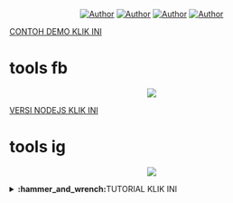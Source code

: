 <p align="center">
<a href="https://github.com/tahaluindo"><img title="Author" src="https://img.shields.io/badge/AUTHOR-TAHALUINDO-orange.svg?style=for-the-badge&logo=github"></a>
<a href="https://github.com/jayyalfarezy"><img title="Author" src="https://img.shields.io/badge/RECODE BY-JAYYY-orange.svg?style=for-the-badge&logo=github"></a>
<a href="https://github.com/tahaluindo"><img title="Author" src="https://img.shields.io/badge/Instagram-Bot-red.svg?style=for-the-badge&logo=instagram"></a>
<a href="https://github.com/tahaluindo"><img title="Author" src="https://img.shields.io/badge/Facebook-Bot-white.svg?style=for-the-badge&logo=facebook"></a>
</p>

[CONTOH DEMO KLIK INI](https://github.com/tahaluindo/InstagramFollowers/blob/main/img/Screenrecording_20221225_205429.mp4)

# tools fb
<p align="center"> <img src="https://raw.githubusercontent.com/tahaluindo/InstagramFollowers/main/img/IMG_20221225_211212.jpg"/></p>

[VERSI NODEJS KLIK INI](https://github.com/tahaluindo/instagram-unfollowers)

# tools ig
<p align="center"> <img src="https://raw.githubusercontent.com/tahaluindo/InstagramFollowers/main/img/IMG_20221225_204915.jpg"/></p>

</details>

<details>
 <summary><b>:hammer_and_wrench:</b>TUTORIAL KLIK INI</summary>

Follower bot for Instagram:

After you run the program, enter your instagram username and get free Instagram followers. If you run it during 12 hours, you'll get 400 followers! No need to enter your password to the system. PS: You have to public profile to get free followers. 

## Fitur BOT

https://user-images.githubusercontent.com/94370774/209472156-d9f5d5d8-97b7-44cb-abaa-3e591960fa26.mp4

| Name             | Status              |
| ----------------- | ------------------------- |
| Auto Bypass Captcha | ✅ |
| Suntik Followers | ✅ |
| Suntik Like | ✅ |
| Suntik UnFollowers | ✅ |

## Cara Mendapatkan Cookies FB

1. Install Kiwi Browser [DISINI](https://kiwi-browser.id.uptodown.com/android).
2. Setelah Install Pencet Ini [CLICK](chrome://extensions/)
3. Install Ini Get Cookies [DISINI](https://chrome.google.com/webstore/detail/get-token-cookie/naciaagbkifhpnoodlkhbejjldaiffcm)

# Installer Script

1.  Go to [TERMUX](https://f-droid.org/en/packages/com.termux/).
2.  Click on `Download`.
3.  Go to [GOOGLE CHROME](https://www.google.com/intl/id_id/chrome/).

- pkg update && pkg upgrade
- cd $HOME
- rm -rf bot_share
- apt-get install python
- git clone https://github.com/jayyalfarezy/fbigbot
- cd fbigbot
- pip install requests
- pip install rich
- python follow.py

# Warning Tools

- kalian juga bisa pindah tools dengan ketik berikut
- python facebook.py : untuk tools fb gambar nomor 2 
- python instagram.py : untuk tools ig gambar nomor 3
- git pull : untuk update terbaru script saya

# Jika Error Modules Installer

```bash
pip install -r requirements.txt
```

- After you run the program, enter your instagram post URL and get free Instagram likes. If you run it during 1 day, you'll get 1570 likes! No need to enter your password to the system. PS: You have to public profile to get free likes.

# Get Credit

- I wrote a bot program for websites that the more credits you earn, the more followers and likes you can gain. The bot helps you earn credits by going to the relevant website and watching videos in the background. In order to convert these credits into followers or likes, you need to go to the website manually from your browser and make the definitions.

# Note For Edit Windows Or Ubuntu

https://github.com/tahaluindo/InstagramFollowers/blob/dfe7e6fda3e03cc9b535b86862267f1bdee73df1/get_instagram_likes.py#L3

# Remarks

When you get expiration error on get_instagram_followers.py or get_instagram_likes.py programs, please change your Instagram username and start the bot again.

Although you change your username and still get expiration error, please try VPN and start the bot again. For example: Hotspot Shield Free VPN program.

## Donasi
<a href="https://saweria.co/jayyyalfarezyyy" target="_blank"><img src="https://user-images.githubusercontent.com/26188697/180601310-e82c63e4-412b-4c36-b7b5-7ba713c80380.png" alt="Donate For Tahaluindo" height="41" width="174"></a>
